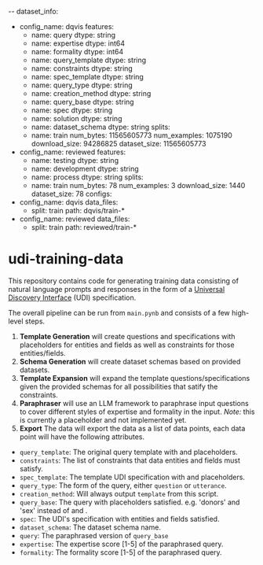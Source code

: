 --
dataset_info:

- config_name: dqvis
  features:
  - name: query
    dtype: string
  - name: expertise
    dtype: int64
  - name: formality
    dtype: int64
  - name: query_template
    dtype: string
  - name: constraints
    dtype: string
  - name: spec_template
    dtype: string
  - name: query_type
    dtype: string
  - name: creation_method
    dtype: string
  - name: query_base
    dtype: string
  - name: spec
    dtype: string
  - name: solution
    dtype: string
  - name: dataset_schema
    dtype: string
    splits:
  - name: train
    num_bytes: 11565605773
    num_examples: 1075190
    download_size: 94286825
    dataset_size: 11565605773
- config_name: reviewed
  features:
  - name: testing
    dtype: string
  - name: development
    dtype: string
  - name: process
    dtype: string
    splits:
  - name: train
    num_bytes: 78
    num_examples: 3
    download_size: 1440
    dataset_size: 78
    configs:
- config_name: dqvis
  data_files:
  - split: train
    path: dqvis/train-\*
- config_name: reviewed
  data_files:
  - split: train
    path: reviewed/train-\*

# udi-training-data

This repository contains code for generating training data consisting of natural language prompts and responses in the form of a [Universal Discovery Interface](https://github.com/hms-dbmi/udi-grammar) (UDI) specification.

The overall pipeline can be run from `main.pynb` and consists of a few high-level steps.

1. **Template Generation** will create questions and specifications with placeholders for entities and fields as well as constraints for those entities/fields.
2. **Schema Generation** will create dataset schemas based on provided datasets.
3. **Template Expansion** will expand the template questions/specifications given the provided schemas for all possibilities that satify the constraints.
4. **Paraphraser** will use an LLM framework to paraphrase input questions to cover different styles of expertise and formality in the input. _Note:_ this is currently a placeholder and not implemented yet.
5. **Export** The data will export the data as a list of data points, each data point will have the following attributes.

- `query_template`: The original query template with <E> and <F> placeholders.
- `constraints`: The list of constraints that data entities and fields must satisfy.
- `spec_template`: The template UDI specification with <E> and <F> placeholders.
- `query_type`: The form of the query, either `question` or `utterance`.
- `creation_method`: Will always output `template` from this script.
- `query_base`: The query with placeholders satisfied. e.g. 'donors' and 'sex' instead of <E> and <F>.
- `spec`: The UDI's specification with entities and fields satisfied.
- `dataset_schema`: The dataset schema name.
- `query`: The paraphrased version of `query_base`
- `expertise`: The expertise score [1-5] of the paraphrased query.
- `formality`: The formality score [1-5] of the paraphrased query.
